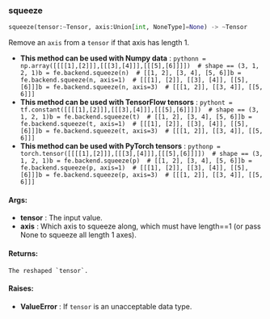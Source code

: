 

### squeeze
```python
squeeze(tensor:~Tensor, axis:Union[int, NoneType]=None) -> ~Tensor
```
Remove an `axis` from a `tensor` if that axis has length 1.
* **This method can be used with Numpy data** : ```pythonn = np.array([[[[1],[2]]],[[[3],[4]]],[[[5],[6]]]])  # shape == (3, 1, 2, 1)b = fe.backend.squeeze(n)  # [[1, 2], [3, 4], [5, 6]]b = fe.backend.squeeze(n, axis=1)  # [[[1], [2]], [[3], [4]], [[5], [6]]]b = fe.backend.squeeze(n, axis=3)  # [[[1, 2]], [[3, 4]], [[5, 6]]]```
* **This method can be used with TensorFlow tensors** : ```pythont = tf.constant([[[[1],[2]]],[[[3],[4]]],[[[5],[6]]]])  # shape == (3, 1, 2, 1)b = fe.backend.squeeze(t)  # [[1, 2], [3, 4], [5, 6]]b = fe.backend.squeeze(t, axis=1)  # [[[1], [2]], [[3], [4]], [[5], [6]]]b = fe.backend.squeeze(t, axis=3)  # [[[1, 2]], [[3, 4]], [[5, 6]]]```
* **This method can be used with PyTorch tensors** : ```pythonp = torch.tensor([[[[1],[2]]],[[[3],[4]]],[[[5],[6]]]])  # shape == (3, 1, 2, 1)b = fe.backend.squeeze(p)  # [[1, 2], [3, 4], [5, 6]]b = fe.backend.squeeze(p, axis=1)  # [[[1], [2]], [[3], [4]], [[5], [6]]]b = fe.backend.squeeze(p, axis=3)  # [[[1, 2]], [[3, 4]], [[5, 6]]]```

#### Args:

* **tensor** :  The input value.
* **axis** :  Which axis to squeeze along, which must have length==1 (or pass None to squeeze all length 1 axes).

#### Returns:
    The reshaped `tensor`.

#### Raises:

* **ValueError** :  If `tensor` is an unacceptable data type.
